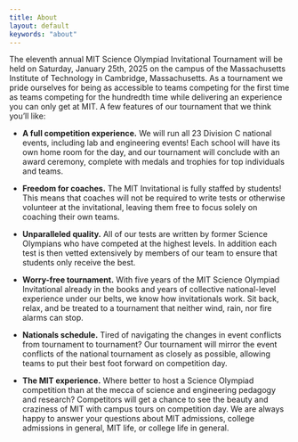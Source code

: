 ```yaml
---
title: About
layout: default
keywords: "about"
---
```


The eleventh annual MIT Science Olympiad Invitational Tournament will be held on Saturday, January 25th, 2025 on the campus of the Massachusetts Institute of Technology in Cambridge, Massachusetts. As a tournament we pride ourselves for being as accessible to teams competing for the first time as teams competing for the hundredth time while delivering an experience you can only get at MIT. A few features of our tournament that we think you’ll like:

-   **A full competition experience.** We will run all 23 Division C national events, including lab and engineering events! Each school will have its own home room for the day, and our tournament will conclude with an award ceremony, complete with medals and trophies for top individuals and teams.

-   **Freedom for coaches.** The MIT Invitational is fully staffed by students! This means that coaches will not be required to write tests or otherwise volunteer at the invitational, leaving them free to focus solely on coaching their own teams.

-   **Unparalleled quality.** All of our tests are written by former Science Olympians who have competed at the highest levels. In addition each test is then vetted extensively by members of our team to ensure that students only receive the best.

-   **Worry-free tournament.** With five years of the MIT Science Olympiad Invitational already in the books and years of collective national-level experience under our belts, we know how invitationals work. Sit back, relax, and be treated to a tournament that neither wind, rain, nor fire alarms can stop.

-   **Nationals schedule.** Tired of navigating the changes in event conflicts from tournament to tournament? Our tournament will mirror the event conflicts of the national tournament as closely as possible, allowing teams to put their best foot forward on competition day.

-   **The MIT experience.** Where better to host a Science Olympiad competition than at the mecca of science and engineering pedagogy and research? Competitors will get a chance to see the beauty and craziness of MIT with campus tours on competition day. We are always happy to answer your questions about MIT admissions, college admissions in general, MIT life, or college life in general.
